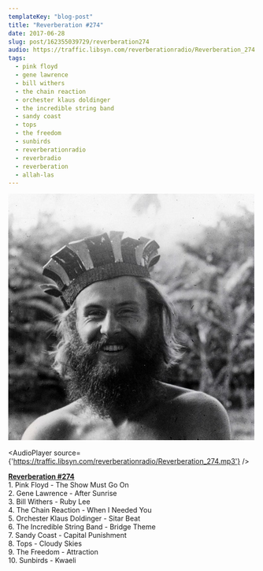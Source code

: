 ```yaml
---
templateKey: "blog-post"
title: "Reverberation #274"
date: 2017-06-28
slug: post/162355039729/reverberation274
audio: https://traffic.libsyn.com/reverberationradio/Reverberation_274.mp3
tags:
  - pink floyd
  - gene lawrence
  - bill withers
  - the chain reaction
  - orchester klaus doldinger
  - the incredible string band
  - sandy coast
  - tops
  - the freedom
  - sunbirds
  - reverberationradio
  - reverbradio
  - reverberation
  - allah-las
---
```


![Reverberation #274](../images/b69102bbd93e249dc3e5f2835952aff362cd145e42bd38858486585a7016a710.jpg)

<AudioPlayer source={'https://traffic.libsyn.com/reverberationradio/Reverberation_274.mp3'} />

<p><b><a href="https://traffic.libsyn.com/reverberationradio/Reverberation_274.mp3">Reverberation #274</a><br /></b>1. Pink Floyd - The Show Must Go On<br />2. Gene Lawrence - After Sunrise<br />3. Bill Withers - Ruby Lee<br />4. The Chain Reaction - When I Needed You<br />5. Orchester Klaus Doldinger - Sitar Beat<br />6. The Incredible String Band - Bridge Theme<br />7. Sandy Coast - Capital Punishment<br />8. Tops - Cloudy Skies<br />9. The Freedom - Attraction<br />10. Sunbirds - Kwaeli</p>
